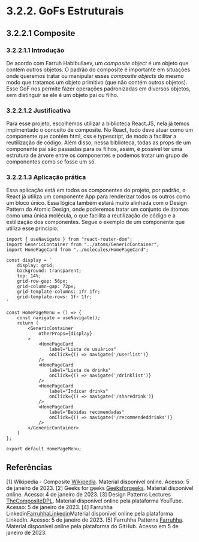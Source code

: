 # 3.2.2. GoFs Estruturais

## 3.2.2.1 Composite

### 3.2.2.1.1 Introdução

De acordo com Farruh Habibullaev, um _composite object_ é um objeto que contém outros objetos. O padrão do composite é importante em situações onde queremos tratar ou manipular esses _composite objects_ do mesmo modo que tratamos um objeto primitivo (que não contém outros objetos). Esse GoF nos permite fazer operações padronizadas em diversos objetos, sem distinguir se ele é um objeto pai ou filho.

### 3.2.2.1.2 Justificativa

Para esse projeto, escolhemos utilizar a biblioteca React.JS, nela já temos implmentado o conceito de composite. No React, tudo deve atuar como um componente que contém html, css e typescript, de modo a facilitar a reutilização de código. Além disso, nessa biblioteca, todas as props de um componente pai são passadas para os filhos, assim, é possível ter uma estrutura de árvore entre os componentes e podemos tratar um grupo de componentes como se fosse um só. 

### 3.2.2.1.3 Aplicação prática

Essa aplicação está em todos os componentes do projeto, por padrão, o React já utiliza um componente App para renderizar todos os outros como um bloco único. Essa lógica também estará muito alinhada com o Design Pattern do Atomic Design, onde poderemos tratar um conjunto de átomos como uma única molécula, o que facilita a reutilização de código e a estilização dos componentes. Segue o exemplo de um componente que utiliza esse princípio: 

````
import { useNavigate } from "react-router-dom";
import GenericContainer from "../atoms/GenericContainer";
import HomePageCard from "../molecules/HomePageCard";

const display = `
    display: grid;
    background: transparent;
    top: 14%;
    grid-row-gap: 56px;
    grid-column-gap: 72px;
    grid-template-columns: 1fr 1fr;
    grid-template-rows: 1fr 1fr;
`

const HomePageMenu = () => {
    const navigate = useNavigate();
    return (
        <GenericContainer
            otherProps={display}
        >
            <HomePageCard
                label="Lista de usuários"
                onClick={() => navigate('/userlist')}
            />
            <HomePageCard
                label="Lista de drinks"
                onClick={() => navigate('/drinklist')}
            />
            <HomePageCard
                label="Indicar drinks"
                onClick={() => navigate('/sharedrink')}
            />
            <HomePageCard
                label="Bebidas recomendadas"
                onClick={() => navigate('/recommendeddrinks')}
            />
        </GenericContainer>
    )
};

export default HomePageMenu;
````

## Referências
[1] Wikipedia - Composite [Wikipedia](https://en.wikipedia.org/wiki/Composite_pattern#:~:text=In%20software%20engineering%2C%20the%20composite,to%20represent%20part-whole%20hierarchies.). Material disponível online. Acesso: 5 de janeiro de 2023.
[2] Geeks for geeks [Geeksforgeeks](https://www.geeksforgeeks.org/composite-design-pattern/). Material disponível online. Acesso: 4 de janeiro de 2023.
[3] Design Patterns Lectures [TheCompositeDPL](https://www.youtube.com/watch?v=pzQDdeeNcUU). Material disponível online pela plataforma YouTube. Acesso: 5 de janeiro de 2023.
[4] Farruhha Linkedin[FarruhhaLinkedin](https://www.linkedin.com/pulse/composite-design-pattern-farruh-habibullaev/)Material disponível online pela plataforma LinkedIn. Acesso: 5 de janeiro de 2023.
[5] Farruhha Patterns [Farruhha](https://github.com/farruhha/architect-patterns/tree/master/src/farruh/arch/hub/patterns/composite). Material disponível online pela plataforma do GitHub. Acesso em 5 de janeiro de 2023.